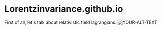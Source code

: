 # Lorentzinvariance.github.io

First of all, let's talk about relativistic field lagrangians.
<picture>
 <source media="(prefers-color-scheme: dark)" srcset="https://unsplash.com/photos/McsNra2VRQQ">
 <source media="(prefers-color-scheme: light)" srcset="https://unsplash.com/photos/LYBSBjGo-5s">
 <img alt="YOUR-ALT-TEXT" src="https://unsplash.com/photos/LYBSBjGo-5s">
</picture>

